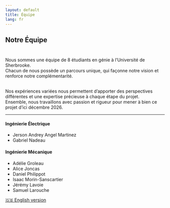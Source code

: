 ```yaml
---
layout: default
title: Équipe
lang: fr
---
```

## Notre Équipe <br><br>

Nous sommes une équipe de 8 étudiants en génie à l’Université de Sherbrooke.<br>
Chacun de nous possède un parcours unique, qui façonne notre vision et renforce notre complémentarité.<br><br>

Nos expériences variées nous permettent d’apporter des perspectives différentes et une expertise précieuse à chaque étape du projet.<br>
Ensemble, nous travaillons avec passion et rigueur pour mener à bien ce projet d’ici décembre 2026.<br>

---

#### Ingénierie Électrique
- Jerson Andrey Angel Martinez
- Gabriel Nadeau

#### Ingénierie Mécanique
- Adélie Groleau
- Alice Joncas
- Daniel Philippot
- Isaac Morin-Sanscartier
- Jérémy Lavoie
- Samuel Larouche

[🇬🇧 English version](../en/team.html)
